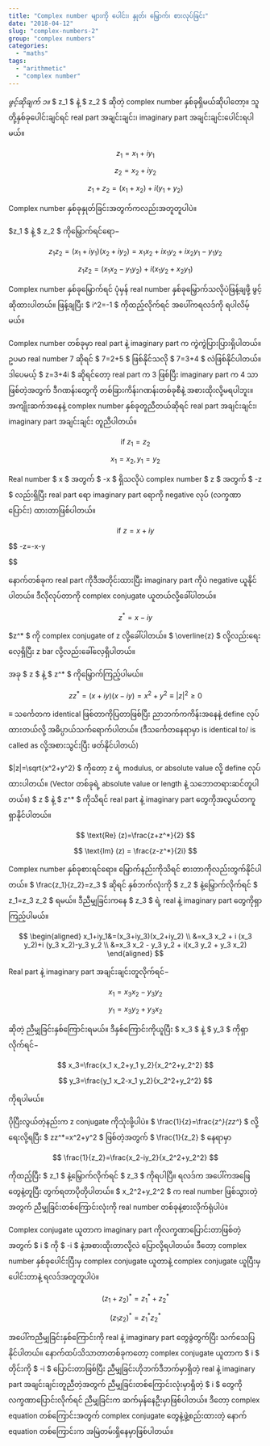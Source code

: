 ```yaml
---
title: "Complex number များကို ပေါင်း၊ နှုတ်၊ မြှောက်၊ စားလုပ်ခြင်း"
date: "2018-04-12"
slug: "complex-numbers-2"
group: "complex numbers"
categories:
  - "maths"
tags:
  - "arithmetic"
  - "complex number"
---
```


_ဖွင့်ဆိုချက် ၁။_ $ z_1 $ နဲ့ $ z_2 $ ဆိုတဲ့ complex number နှစ်ခုရှိမယ်ဆိုပါတော့။ သူတို့နှစ်ခုပေါင်းချင်ရင် real part အချင်းချင်း၊ imaginary part အချင်းချင်းပေါင်းရပါမယ်။

$$
 z_1=x_1+iy_1
$$

$$
 z_2=x_2+iy_2
$$

$$
 z_1+z_2=(x_1+x_2)+i(y_1+y_2)
$$

Complex number နှစ်ခုနှုတ်ခြင်းအတွက်ကလည်းအတူတူပါပဲ။

$z_1 $ နဲ့ $ z_2 $ ကိုမြှောက်ရင်ရော−


$$
z_1z_2 = (x_1+iy_1)(x_2+iy_2)=x_1x_2+ix_1y_2+ix_2y_1-y_1y_2
$$


$$
z_1z_2=(x_1x_2-y_1y_2)+i(x_1y_2+x_2y_1)
$$

Complex number နှစ်ခုမြှောက်ရင် ပုံမှန် real number နှစ်ခုမြှောက်သလိုပဲဖြန့်ချဖို့ ဖွင့်ဆိုထားပါတယ်။ ဖြန့်ချပြီး $ i^2=-1 $ ကိုထည့်လိုက်ရင် အပေါ်ကရလဒ်ကို ရပါလိမ့်မယ်။

Complex number တစ်ခုမှာ real part နဲ့ imaginary part က ကွဲကွဲပြားပြားရှိပါတယ်။ ဥပမာ real number 7 ဆိုရင် $ 7=2+5 $ ဖြစ်နိုင်သလို $ 7=3+4 $ လဲဖြစ်နိုင်ပါတယ်။ ဒါပေမယ့် $ z=3+4i $ ဆိုရင်တော့ real part က 3 ဖြစ်ပြီး imaginary part က 4 သာဖြစ်တဲ့အတွက် ဒီဂဏန်းတွေကို တစ်ခြားကိန်းဂဏန်းတစ်ခုစီနဲ့ အစားထိုးလို့မရပါဘူး။ အကျိုးဆက်အနေနဲ့ complex number နှစ်ခုတူညီတယ်ဆိုရင် real part အချင်းချင်း၊ imaginary part အချင်းချင်း တူညီပါတယ်။


$$
\text{if } z_1=z_2
$$


$$
x_1=x_2, y_1=y_2
$$

Real number $ x $ အတွက် $ -x $ ရှိသလိုပဲ complex number $ z $ အတွက် $ -z $ လည်းရှိပြီး real part ရော imaginary part ရောကို negative လုပ် (လက္ခဏာပြောင်း) ထားတာဖြစ်ပါတယ်။


$$
\text{if } z=x+iy
$$


$$
-z=-x-y

$$

နောက်တစ်ခုက real part ကိုဒီအတိုင်းထားပြီး imaginary part ကိုပဲ negative ယူနိုင်ပါတယ်။ ဒီလိုလုပ်တာကို complex conjugate ယူတယ်လို့ခေါ်ပါတယ်။


$$
z^*=x-iy
$$

$z^* $ ကို complex conjugate of z လို့ခေါ်ပါတယ်။ $ \overline{z} $ လို့လည်းရေးလေ့ရှိပြီး z bar လို့လည်းခေါ်လေ့ရှိပါတယ်။

အခု $ z $ နဲ့ $ z^* $ ကိုမြှောက်ကြည့်ပါမယ်။

$$
 zz^*=(x+iy)(x-iy)=x^2+y^2 \equiv  |z|^2\geq 0
$$

$\equiv  $ သ​င်္ကေတက identical ဖြစ်တာကိုပြတာဖြစ်ပြီး ညာဘက်ကကိန်းအနေနဲ့ define လုပ်ထားတယ်လို့ အဓိပ္ပာယ်သက်ရောက်ပါတယ်။ (ဒီသင်္ကေတနေရာမှာ is identical to/ is called as လို့အစားသွင်းပြီး ဖတ်နိုင်ပါတယ်)


$|z|=\sqrt{x^2+y^2} $ ကိုတော့ z ရဲ့ modulus, or absolute value လို့ define လုပ်ထားပါတယ်။ (Vector တစ်ခုရဲ့ absolute value or length နဲ့ သဘောတရားဆင်တူပါတယ်။) $ z $ နဲ့ $ z^* $ ကိုသိရင် real part နဲ့ imaginary part တွေကိုအလွယ်တကူရှာနိုင်ပါတယ်။

$$
 \text{Re} (z)=\frac{z+z^*}{2}
$$

$$
 \text{Im} (z) = \frac{z-z^*}{2i}
$$

Complex number နှစ်ခုစားရင်ရော။ မြှောက်နည်းကိုသိရင် စားတာကိုလည်းတွက်နိုင်ပါတယ်။ $ \frac{z_1}{z_2}=z_3 $ ဆိုရင် နှစ်ဘက်လုံးကို $ z_2 $ နဲ့မြှောက်လိုက်ရင် $ z_1=z_3 z_2 $ ရမယ်။ ဒီညီမျှခြင်းကနေ $ z_3 $ ရဲ့ real နဲ့ imaginary part တွေကိုရှာကြည့်ပါမယ်။

$$
\begin{aligned}
 x_1+iy_1&=(x_3+iy_3)(x_2+iy_2) \\
  &=x_3 x_2 + i (x_3 y_2)+i (y_3 x_2)-y_3 y_2 \\
  &=x_3 x_2 - y_3 y_2 + i(x_3 y_2 + y_3 x_2)
\end{aligned}
$$

Real part နဲ့ imaginary part အချင်းချင်းတူလိုက်ရင်−

$$
 x_1=x_3 x_2 - y_3 y_2
$$

$$
 y_1=x_3 y_2 + y_3 x_2
$$

ဆိုတဲ့ ညီမျှခြင်းနှစ်ကြောင်းရမယ်။ ဒီနှစ်ကြောင်းကိုယူပြီး $ x_3 $ နဲ့ $ y_3 $ ကိုရှာလိုက်ရင်−

$$
 x_3=\frac{x_1 x_2+y_1 y_2}{x_2^2+y_2^2}
$$

$$
 y_3=\frac{y_1 x_2-x_1 y_2}{x_2^2+y_2^2}
$$

ကိုရပါမယ်။

ပိုပြီးလွယ်တဲ့နည်းက z conjugate ကိုသုံးဖို့ပါပဲ။ $ \frac{1}{z}=\frac{z^*}{zz^*} $ လို့ရေးလို့ရပြီး $ zz^*=x^2+y^2 $ ဖြစ်တဲ့အတွက် $ \frac{1}{z_2} $ နေရာမှာ

$$
 \frac{1}{z_2}=\frac{x_2-iy_2}{x_2^2+y_2^2}
$$

ကိုထည့်ပြီး $ z_1 $ နဲ့မြှောက်လိုက်ရင် $ z_3 $ ကိုရပါပြီ။ ရလဒ်က အပေါ်ကအဖြေတွေနဲ့တူပြီး တွက်ရတာပိုတိုပါတယ်။ $ x_2^2+y_2^2 $ က real number ဖြစ်သွားတဲ့အတွက် ညီမျှခြင်းတစ်ကြောင်းလုံးကို real number တစ်ခုနဲ့စားလိုက်ရုံပါပဲ။

Complex conjugate ယူတာက imaginary part ကိုလက္ခဏာပြောင်းတာဖြစ်တဲ့အတွက် $ i $ ကို $ -i $ နဲ့အစားထိုးတာလို့လဲ ပြောလို့ရပါတယ်။ ဒီတော့ complex number နှစ်ခုပေါင်းပြီးမှ complex conjugate ယူတာနဲ့ complex conjugate ယူပြီးမှပေါင်းတာနဲ့ ရလဒ်အတူတူပါပဲ။

$$
 (z_1+z_2)^*=z_1^*+z_2^*
$$

$$
 (z_1z_2)^*=z_1^*z_2^*
$$

အပေါ်ကညီမျှခြင်းနှစ်ကြောင်းကို real နဲ့ imaginary part တွေခွဲတွက်ပြီး သက်သေပြနိုင်ပါတယ်။ နောက်ထပ်သိသာတာတစ်ခုကတော့ complex conjugate ယူတာက $ i $ တိုင်းကို $ -i $ ပြောင်းတာဖြစ်ပြီး ညီမျှခြင်းဟိုဘက်ဒီဘက်မှာရှိတဲ့ real နဲ့ imaginary part အချင်းချင်းတူညီတဲ့အတွက် ညီမျှခြင်းတစ်ကြောင်းလုံးမှာရှိတဲ့ $ i $ တွေကိုလက္ခဏာပြောင်းလိုက်ရင် ညီမျှခြင်းက ဆက်မှန်နေဦးမှာဖြစ်ပါတယ်။ ဒီတော့ complex equation တစ်ကြောင်းအတွက် complex conjugate တွေနဲ့ဖွဲ့စည်းထားတဲ့ နောက် equation တစ်ကြောင်းက အမြဲတမ်းရှိနေမှာဖြစ်ပါတယ်။
